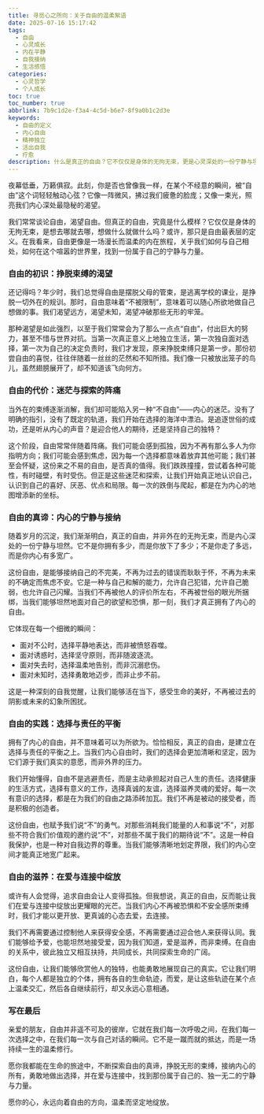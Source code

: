 ```yaml
---
title: 寻觅心之所向：关于自由的温柔絮语
date: 2025-07-16 15:17:42
tags:
  - 自由
  - 心灵成长
  - 内在平静
  - 自我接纳
  - 生活感悟
categories:
  - 心灵哲学
  - 个人成长
toc: true
toc_number: true
abbrlink: 7b9c1d2e-f3a4-4c5d-b6e7-8f9a0b1c2d3e
keywords:
  - 自由的定义
  - 内心自由
  - 精神独立
  - 活出自我
  - 疗愈
description: 什么是真正的自由？它不仅仅是身体的无拘无束，更是心灵深处的一份宁静与坦然。在这篇文章里，我们将一同探索自由的多种面向，从挣脱束缚的渴望，到迷茫中的探索，再到最终寻得内心深处的平静与力量。愿这份温柔的絮语，能为你带来一丝慰藉，指引你走向真正属于自己的自由之路。
---
```


夜幕低垂，万籁俱寂。此刻，你是否也曾像我一样，在某个不经意的瞬间，被“自由”这个词轻轻触动心弦？它像一阵微风，拂过我们疲惫的脸庞；又像一束光，照亮我们内心深处最隐秘的渴望。

我们常常谈论自由，渴望自由。但真正的自由，究竟是什么模样？它仅仅是身体的无拘无束，是想去哪就去哪，想做什么就做什么吗？或许，那只是自由最表层的定义。在我看来，自由更像是一场漫长而温柔的内在旅程，关乎我们如何与自己相处，如何在这个喧嚣的世界里，找到一份属于自己的宁静与力量。

### 自由的初识：挣脱束缚的渴望

还记得吗？年少时，我们总觉得自由是摆脱父母的管束，是逃离学校的课业，是挣脱一切外在的规训。那时，自由意味着“不被限制”，意味着可以随心所欲地做自己想做的事。我们渴望远方，渴望未知，渴望冲破那些无形的牢笼。

那种渴望是如此强烈，以至于我们常常会为了那么一点点“自由”，付出巨大的努力，甚至不惜与世界对抗。当第一次真正意义上地独立生活，第一次独自面对选择，第一次为自己的决定负责时，我们才发现，原来挣脱束缚只是第一步。那份初尝自由的喜悦，往往伴随着一丝丝的茫然和不知所措。我们像一只被放出笼子的鸟儿，虽然翅膀展开了，却不知道该飞向何方。

### 自由的代价：迷茫与探索的阵痛

当外在的束缚逐渐消解，我们却可能陷入另一种“不自由”——内心的迷茫。没有了明确的指引，没有了既定的轨道，我们开始在选择的海洋中漂泊。是追逐世俗的成功，还是听从内心的声音？是迎合他人的期待，还是坚持自己的独特？

这个阶段，自由常常伴随着阵痛。我们可能会感到孤独，因为不再有那么多人为你指明方向；我们可能会感到焦虑，因为每一个选择都意味着放弃其他可能；我们甚至会怀疑，这份来之不易的自由，是否真的值得。我们跌跌撞撞，尝试着各种可能性，有时碰壁，有时受伤。但正是这些迷茫和探索，让我们开始真正地认识自己，认识到自己的喜好、厌恶、优点和局限。每一次的跌倒与爬起，都是在为内心的地图增添新的坐标。

### 自由的真谛：内心的宁静与接纳

随着岁月的沉淀，我们渐渐明白，真正的自由，并非外在的无拘无束，而是内心深处的一份宁静与坦然。它不是你拥有多少，而是你放下了多少；不是你走了多远，而是你内心有多宽广。

这份自由，是能够接纳自己的不完美，不再为过去的错误而耿耿于怀，不再为未来的不确定而焦虑不安。它是一种与自己和解的能力，允许自己犯错，允许自己脆弱，也允许自己闪耀。当我们不再被他人的评价所左右，不再被世俗的眼光所捆绑，当我们能够坦然地面对自己的欲望和恐惧，那一刻，我们才真正拥有了内心的自由。

它体现在每一个细微的瞬间：
- 面对不公时，选择平静地表达，而非被愤怒吞噬。
- 面对诱惑时，选择坚守原则，而非随波逐流。
- 面对失去时，选择温柔地告别，而非沉溺悲伤。
- 面对未知时，选择勇敢地迈步，而非止步不前。

这是一种深刻的自我觉醒，让我们能够活在当下，感受生命的美好，不再被过去的阴影或未来的幻象所困扰。

### 自由的实践：选择与责任的平衡

拥有了内心的自由，并不意味着可以为所欲为。恰恰相反，真正的自由，是建立在选择与责任的平衡之上。当我们内心自由时，我们的选择会更加清晰和坚定，因为它们源于我们真实的意愿，而非外界的压力。

我们开始懂得，自由不是逃避责任，而是主动承担起对自己人生的责任。选择健康的生活方式，选择有意义的工作，选择真诚的友谊，选择滋养灵魂的爱好。每一次有意识的选择，都是在为我们的自由之路添砖加瓦。我们不再是被动的接受者，而是积极的创造者。

这份自由，也赋予我们说“不”的勇气。对那些消耗我们能量的人和事说“不”，对那些不符合我们价值观的邀约说“不”，对那些不属于我们的期待说“不”。这是一种自我保护，也是一种对自我边界的尊重。当我们能够清晰地划定界限，我们的内心空间才能真正地宽广起来。

### 自由的滋养：在爱与连接中绽放

或许有人会觉得，追求自由会让人变得孤独。但我想说，真正的自由，反而能让我们在爱与连接中绽放出更耀眼的光芒。当我们内心不再被恐惧和不安全感所束缚时，我们才能以更开放、更真诚的心态去爱，去连接。

我们不再需要通过控制他人来获得安全感，不再需要通过迎合他人来获得认同。我们能够给予爱，也能坦然地接受爱，因为我们知道，爱是滋养，而非束缚。在自由的关系中，彼此独立又相互扶持，共同成长，共同探索生命的广阔。

这份自由，让我们能够欣赏他人的独特，也能勇敢地展现自己的真实。它让我们明白，每个人都是独立的个体，拥有各自的生命轨迹，而爱，是让这些轨迹在某个点上温柔交汇，然后各自继续前行，却又永远心意相通。

### 写在最后

亲爱的朋友，自由并非遥不可及的彼岸，它就在我们每一次呼吸之间，在我们每一次选择之中，在我们每一次与自己对话的瞬间。它不是一蹴而就的抵达，而是一场持续一生的温柔修行。

愿你我都能在生命的旅途中，不断探索自由的真谛，挣脱无形的束缚，接纳内心的所有，勇敢地做出选择，并在爱与连接中，找到那份属于自己的、独一无二的宁静与力量。

愿你的心，永远向着自由的方向，温柔而坚定地绽放。